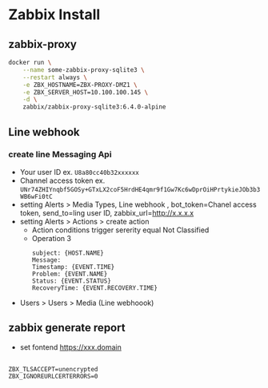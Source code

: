 # Zabbix Install
## zabbix-proxy
```bash
docker run \
    --name some-zabbix-proxy-sqlite3 \
    --restart always \
    -e ZBX_HOSTNAME=ZBX-PROXY-DMZ1 \
    -e ZBX_SERVER_HOST=10.100.100.145 \
    -d \
    zabbix/zabbix-proxy-sqlite3:6.4.0-alpine
```
## Line webhook
### create line Messaging Api
- Your user ID ex. `U8a80cc40b32xxxxxx`
- Channel access token ex. `UNr74ZHIYnqbf5GOSy+GTxLX2coF5HrdHE4qmr9f1Gw7Kc6wDprOiHPrtykieJOb3b3WB6wFi0tC`
- setting Alerts > Media Types,  Line webhook , bot_token=Chanel access token, send_to=ling user ID, zabbix_url=http://x.x.x.x
- setting Alerts > Actions > create action
    - Action conditions trigger sererity equal Not Classified
    - Operation 3 
        ```
        subject: {HOST.NAME}
        Message: 
        Timestamp: {EVENT.TIME}
        Problem: {EVENT.NAME}
        Status: {EVENT.STATUS}
        RecoveryTime: {EVENT.RECOVERY.TIME}
        ```
- Users > Users > Media (Line webhoook)
## zabbix generate report
- set fontend https://xxx.domain
##
```
ZBX_TLSACCEPT=unencrypted
ZBX_IGNOREURLCERTERRORS=0
```


